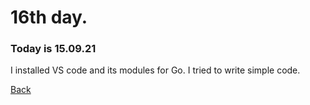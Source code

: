 # 16th day.
### Today is 15.09.21
I installed VS code and its modules for Go. I tried to write simple code.

[Back](README.md)
